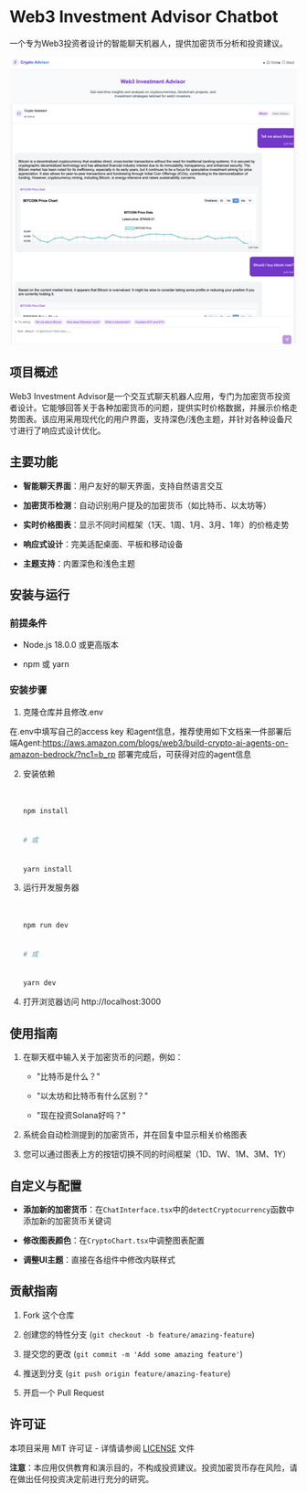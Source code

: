 # Web3 Investment Advisor Chatbot






一个专为Web3投资者设计的智能聊天机器人，提供加密货币分析和投资建议。

![](/snapshot.png)



## 项目概述





Web3 Investment Advisor是一个交互式聊天机器人应用，专门为加密货币投资者设计。它能够回答关于各种加密货币的问题，提供实时价格数据，并展示价格走势图表。该应用采用现代化的用户界面，支持深色/浅色主题，并针对各种设备尺寸进行了响应式设计优化。





## 主要功能





- **智能聊天界面**：用户友好的聊天界面，支持自然语言交互


- **加密货币检测**：自动识别用户提及的加密货币（如比特币、以太坊等）


- **实时价格图表**：显示不同时间框架（1天、1周、1月、3月、1年）的价格走势


- **响应式设计**：完美适配桌面、平板和移动设备


- **主题支持**：内置深色和浅色主题




## 安装与运行





### 前提条件





- Node.js 18.0.0 或更高版本


- npm 或 yarn





### 安装步骤





1. 克隆仓库并且修改.env

在.env中填写自己的access key 和agent信息，推荐使用如下文档来一件部署后端Agent:https://aws.amazon.com/blogs/web3/build-crypto-ai-agents-on-amazon-bedrock/?nc1=b_rp
 部署完成后，可获得对应的agent信息





2. 安装依赖


   ```bash


   npm install


   # 或


   yarn install


   ```





3. 运行开发服务器


   ```bash


   npm run dev


   # 或


   yarn dev


   ```





4. 打开浏览器访问 http://localhost:3000





## 使用指南





1. 在聊天框中输入关于加密货币的问题，例如：


   - "比特币是什么？"


   - "以太坊和比特币有什么区别？"


   - "现在投资Solana好吗？"





2. 系统会自动检测提到的加密货币，并在回复中显示相关价格图表





3. 您可以通过图表上方的按钮切换不同的时间框架（1D、1W、1M、3M、1Y）





## 自定义与配置





- **添加新的加密货币**：在`ChatInterface.tsx`中的`detectCryptocurrency`函数中添加新的加密货币关键词


- **修改图表颜色**：在`CryptoChart.tsx`中调整图表配置


- **调整UI主题**：直接在各组件中修改内联样式





## 贡献指南





1. Fork 这个仓库


2. 创建您的特性分支 (`git checkout -b feature/amazing-feature`)


3. 提交您的更改 (`git commit -m 'Add some amazing feature'`)


4. 推送到分支 (`git push origin feature/amazing-feature`)


5. 开启一个 Pull Request





## 许可证





本项目采用 MIT 许可证 - 详情请参阅 [LICENSE](LICENSE) 文件




**注意**：本应用仅供教育和演示目的，不构成投资建议。投资加密货币存在风险，请在做出任何投资决定前进行充分的研究。
